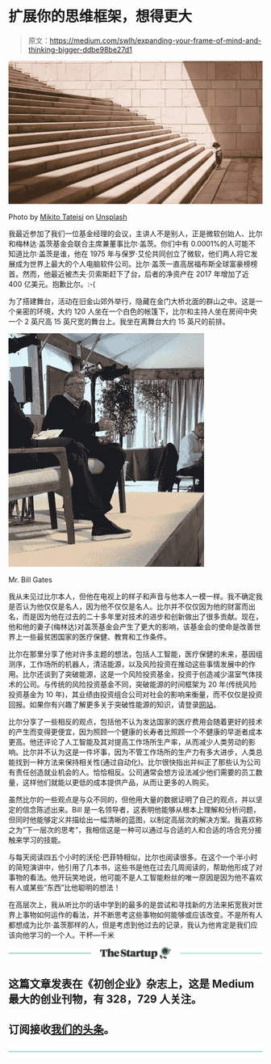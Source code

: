 # 扩展你的思维框架，想得更大

> 原文：<https://medium.com/swlh/expanding-your-frame-of-mind-and-thinking-bigger-ddbe98be27d1>

![](img/e07cb2e0d6c087bb6886dc984ba81549.png)

Photo by [Mikito Tateisi](https://unsplash.com/photos/bJhT_8nbUA0?utm_source=unsplash&utm_medium=referral&utm_content=creditCopyText) on [Unsplash](https://unsplash.com/search/photos/thinking-bigger?utm_source=unsplash&utm_medium=referral&utm_content=creditCopyText)

我最近参加了我们一位基金经理的会议，主讲人不是别人，正是微软创始人、比尔和梅林达·盖茨基金会联合主席兼董事比尔·盖茨。你们中有 0.0001%的人可能不知道比尔·盖茨是谁，他在 1975 年与保罗·艾伦共同创立了微软，他们两人将它发展成为世界上最大的个人电脑软件公司。比尔·盖茨一直高居福布斯全球富豪榜榜首。然而，他最近被杰夫·贝索斯赶下了台，后者的净资产在 2017 年增加了近 400 亿美元。抱歉比尔。:-(

为了搭建舞台，活动在旧金山郊外举行，隐藏在金门大桥北面的群山之中。这是一个亲密的环境，大约 120 人坐在一个白色的帐篷下，比尔和主持人坐在房间中央一个 2 英尺高 15 英尺宽的舞台上。我坐在离舞台大约 15 英尺的前排。

![](img/7109f87697d324c9265398730d52dfef.png)

Mr. Bill Gates

我从未见过比尔本人，但他在电视上的样子和声音与他本人一模一样。我不确定我是否认为他仅仅是名人，因为他不仅仅是名人。比尔并不仅仅因为他的财富而出名，而是因为他在过去的二十多年里对技术的进步和创新做出了很多贡献。现在，他和他的妻子(梅林达)对盖茨基金会产生了更大的影响，该基金会的使命是改善世界上一些最贫困国家的医疗保健、教育和工作条件。

比尔在那里分享了他对许多主题的想法，包括人工智能，医疗保健的未来，基因组测序，工作场所的机器人，清洁能源，以及风险投资在推动这些事情发展中的作用。比尔还谈到了突破能源，这是一个风险投资基金，投资于创造减少温室气体技术的公司。与传统的风险投资基金不同，突破能源的时间框架为 20 年(传统风险投资基金为 10 年)，其业绩由投资组合公司对社会的影响来衡量，而不仅仅是投资回报。如果你有兴趣了解更多关于突破性能源的知识，请登录[网站](http://www.b-t.energy)。

比尔分享了一些相反的观点，包括他不认为发达国家的医疗费用会随着更好的技术的产生而变得更便宜，因为照顾一个健康的长寿者比照顾一个不健康的早逝者成本更高。他还评论了人工智能及其对提高工作场所生产率，从而减少人类劳动的影响。比尔并不认为这是一件坏事，因为不管工作场所的生产力有多大进步，人类总能找到一种方法来保持相关性(通过自动化)。比尔很快指出并纠正了那些认为公司有责任创造就业机会的人。恰恰相反。公司通常会想方设法减少他们需要的员工数量，这样他们就能以更低的成本提供产品，从而让更多的人购买。

虽然比尔的一些观点是与众不同的，但他用大量的数据证明了自己的观点，并以坚定的信念陈述出来。Bill 是一名领导者，这表明他能够从根本上理解和分析问题，但同时他能够定义并描绘出一幅清晰的蓝图，以制定高层次的解决方案。我喜欢称之为“下一层次的思考”，我相信这是一种可以通过与合适的人和合适的场合充分接触来学习的技能。

与每天阅读四五个小时的沃伦·巴菲特相似，比尔也阅读很多。在这个一个半小时的简短演讲中，他引用了几本书，这些书是他在过去几周阅读的，帮助他形成了对事物的看法。他开玩笑地说，他可能不是人工智能粉丝的唯一原因是因为他不喜欢有人或某些“东西”比他聪明的想法！

在高层次上，我从听比尔的话中学到的最多的是尝试和寻找新的方法来拓宽我对世界上事物如何运作的看法，并不断思考这些事物如何能够或应该改变。不是所有人都想成为比尔·盖茨那样的人，但是考虑到他过去的记录，我认为他肯定是我们应该向他学习的一个人。干杯—千米

[![](img/308a8d84fb9b2fab43d66c117fcc4bb4.png)](https://medium.com/swlh)

## 这篇文章发表在《初创企业》杂志上，这是 Medium 最大的创业刊物，有 328，729 人关注。

## 订阅接收[我们的头条](http://growthsupply.com/the-startup-newsletter/)。

[![](img/b0164736ea17a63403e660de5dedf91a.png)](https://medium.com/swlh)